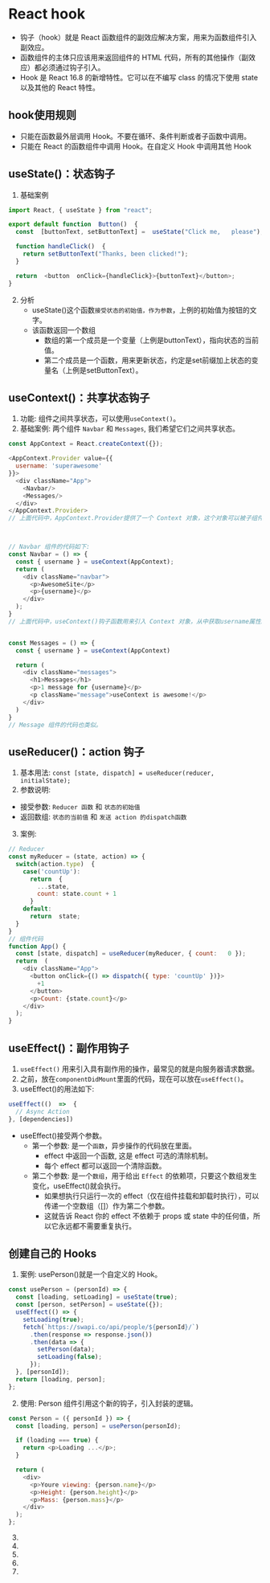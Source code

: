 # React hook

* 钩子（hook）就是 React 函数组件的副效应解决方案，用来为函数组件引入副效应。 
* 函数组件的主体只应该用来返回组件的 HTML 代码，所有的其他操作（副效应）都必须通过钩子引入。
* Hook 是 React 16.8 的新增特性。它可以在不编写 class 的情况下使用 state 以及其他的 React 特性。


## hook使用规则
* 只能在函数最外层调用 Hook。不要在循环、条件判断或者子函数中调用。
* 只能在 React 的函数组件中调用 Hook。在自定义 Hook 中调用其他 Hook



## useState()：状态钩子
1. 基础案例
```js
import React, { useState } from "react";

export default function  Button()  {
  const  [buttonText, setButtonText] =  useState("Click me,   please");

  function handleClick()  {
    return setButtonText("Thanks, been clicked!");
  }

  return  <button  onClick={handleClick}>{buttonText}</button>;
}
```
2. 分析
    * useState()这个函数`接受状态的初始值，作为参数`，上例的初始值为按钮的文字。
    * 该函数返回一个数组
        * 数组的第一个成员是一个变量（上例是buttonText），指向状态的当前值。
        * 第二个成员是一个函数，用来更新状态，约定是set前缀加上状态的变量名（上例是setButtonText）。


## useContext()：共享状态钩子
1. 功能: 组件之间共享状态，可以使用`useContext()`。
2. 基础案例: 两个组件 `Navbar` 和 `Messages`, 我们希望它们之间共享状态。
```js
const AppContext = React.createContext({});

<AppContext.Provider value={{
  username: 'superawesome'
}}>
  <div className="App">
    <Navbar/>
    <Messages/>
  </div>
</AppContext.Provider>
// 上面代码中，AppContext.Provider提供了一个 Context 对象，这个对象可以被子组件共享。



// Navbar 组件的代码如下:
const Navbar = () => {
  const { username } = useContext(AppContext);
  return (
    <div className="navbar">
      <p>AwesomeSite</p>
      <p>{username}</p>
    </div>
  );
}
// 上面代码中，useContext()钩子函数用来引入 Context 对象，从中获取username属性。


const Messages = () => {
  const { username } = useContext(AppContext)

  return (
    <div className="messages">
      <h1>Messages</h1>
      <p>1 message for {username}</p>
      <p className="message">useContext is awesome!</p>
    </div>
  )
}
// Message 组件的代码也类似。
```


## useReducer()：action 钩子
1. 基本用法: `const [state, dispatch] = useReducer(reducer, initialState);`
2. 参数说明:
  * 接受参数: `Reducer 函数` 和 `状态的初始值`
  * 返回数组: `状态的当前值` 和 `发送 action 的dispatch函数`
3. 案例:
  ```js
  // Reducer
  const myReducer = (state, action) => {
    switch(action.type)  {
      case('countUp'):
        return  {
          ...state,
          count: state.count + 1
        }
      default:
        return  state;
    }
  }
  // 组件代码
  function App() {
    const [state, dispatch] = useReducer(myReducer, { count:   0 });
    return  (
      <div className="App">
        <button onClick={() => dispatch({ type: 'countUp' })}>
          +1
        </button>
        <p>Count: {state.count}</p>
      </div>
    );
  }
  ```


## useEffect()：副作用钩子
1. `useEffect()` 用来引入具有副作用的操作，最常见的就是向服务器请求数据。
2. 之前，放在`componentDidMount`里面的代码，现在可以放在`useEffect()`。
3. useEffect()的用法如下:
  ```js
  useEffect(()  =>  {
    // Async Action
  }, [dependencies])
  ```
  * useEffect()接受两个参数。
    * 第一个参数: 是一个`函数`，异步操作的代码放在里面。
      * effect 中返回一个函数, 这是 effect 可选的清除机制。
      * 每个 effect 都可以返回一个清除函数。
    * 第二个参数: 是一个`数组`，用于给出 `Effect` 的依赖项，只要这个数组发生变化，useEffect()就会执行。
      * 如果想执行只运行一次的 effect（仅在组件挂载和卸载时执行），可以传递一个空数组（[]）作为第二个参数。
      * 这就告诉 React 你的 effect 不依赖于 props 或 state 中的任何值，所以它永远都不需要重复执行。


## 创建自己的 Hooks
1. 案例: usePerson()就是一个自定义的 Hook。
  ```js
  const usePerson = (personId) => {
    const [loading, setLoading] = useState(true);
    const [person, setPerson] = useState({});
    useEffect(() => {
      setLoading(true);
      fetch(`https://swapi.co/api/people/${personId}/`)
        .then(response => response.json())
        .then(data => {
          setPerson(data);
          setLoading(false);
        });
    }, [personId]);  
    return [loading, person];
  };
  ```
2. 使用: Person 组件引用这个新的钩子，引入封装的逻辑。
  ```js
  const Person = ({ personId }) => {
    const [loading, person] = usePerson(personId);

    if (loading === true) {
      return <p>Loading ...</p>;
    }

    return (
      <div>
        <p>Youre viewing: {person.name}</p>
        <p>Height: {person.height}</p>
        <p>Mass: {person.mass}</p>
      </div>
    );
  };
  ```
3. 
4. 
5. 
6. 
7. 

 